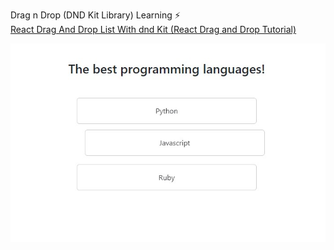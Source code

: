 Drag n Drop (DND Kit Library) Learning ⚡  
[React Drag And Drop List With dnd Kit (React Drag and Drop Tutorial)](https://www.youtube.com/watch?v=Z8RoA_YSGDQ)

![Project Screenshot](https://raw.githubusercontent.com/shourovfoisal/react-dnd-kit-learning/main/public/project_screenshot.jpg)
